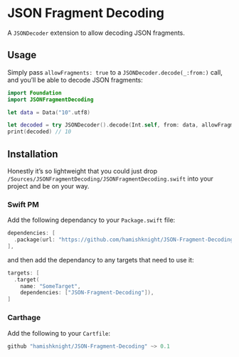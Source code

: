 # JSON Fragment Decoding

A `JSONDecoder` extension to allow decoding JSON fragments.

## Usage

Simply pass `allowFragments: true` to a `JSONDecoder.decode(_:from:)` call, and you’ll be able to decode JSON fragments:

```swift
import Foundation
import JSONFragmentDecoding

let data = Data("10".utf8)

let decoded = try JSONDecoder().decode(Int.self, from: data, allowFragments: true)
print(decoded) // 10
```

## Installation

Honestly it’s so lightweight that you could just drop `/Sources/JSONFragmentDecoding/JSONFragmentDecoding.swift` into your project and be on your way.

### Swift PM

Add the following dependancy to your `Package.swift` file:

```swift
dependencies: [
  .package(url: "https://github.com/hamishknight/JSON-Fragment-Decoding.git", from: "0.1.0")
],
```

and then add the dependancy to any targets that need to use it:

```swift
targets: [
  .target(
    name: "SomeTarget",
    dependencies: ["JSON-Fragment-Decoding"]),
]
```

### Carthage

Add the following to your `Cartfile`:

```swift
github "hamishknight/JSON-Fragment-Decoding" ~> 0.1
```
